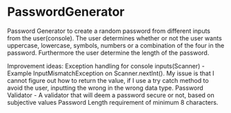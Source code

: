 # PasswordGenerator
Password Generator to create a random password from different inputs from the user(console).
The user determines whether or not the user wants uppercase, lowercase, symbols, numbers or a combination of the four in the password.
Furthermore the user determine the length of the password.

Improvement ideas:
Exception handling for console inputs(Scanner) - Example InputMismatchException on Scanner.nextInt(). My issue is that I cannot figure out how to return the value, if I use a try catch method to avoid the user, inputting the wrong in the wrong data type.
Password Validator - A validator that will deem a password secure or not, based on subjective values
Password Length requirement of minimum 8 characters.
